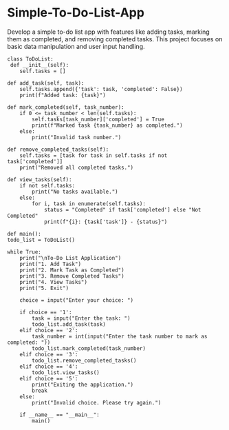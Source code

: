 # Simple-To-Do-List-App

Develop a simple to-do list app with features like adding tasks, marking them as
completed, and removing completed tasks. This project focuses on basic data
manipulation and user input handling.

    class ToDoList:
     def __init__(self):
        self.tasks = []

    def add_task(self, task):
        self.tasks.append({'task': task, 'completed': False})
        print(f"Added task: {task}")

    def mark_completed(self, task_number):
        if 0 <= task_number < len(self.tasks):
            self.tasks[task_number]['completed'] = True
            print(f"Marked task {task_number} as completed.")
        else:
            print("Invalid task number.")

    def remove_completed_tasks(self):
        self.tasks = [task for task in self.tasks if not task['completed']]
        print("Removed all completed tasks.")

    def view_tasks(self):
        if not self.tasks:
            print("No tasks available.")
        else:
            for i, task in enumerate(self.tasks):
                status = "Completed" if task['completed'] else "Not Completed"
                print(f"{i}: {task['task']} - {status}")

    def main():
    todo_list = ToDoList()

    while True:
        print("\nTo-Do List Application")
        print("1. Add Task")
        print("2. Mark Task as Completed")
        print("3. Remove Completed Tasks")
        print("4. View Tasks")
        print("5. Exit")

        choice = input("Enter your choice: ")

        if choice == '1':
            task = input("Enter the task: ")
            todo_list.add_task(task)
        elif choice == '2':
            task_number = int(input("Enter the task number to mark as completed: "))
            todo_list.mark_completed(task_number)
        elif choice == '3':
            todo_list.remove_completed_tasks()
        elif choice == '4':
            todo_list.view_tasks()
        elif choice == '5':
            print("Exiting the application.")
            break
        else:
            print("Invalid choice. Please try again.")

        if __name__ == "__main__":
            main()
